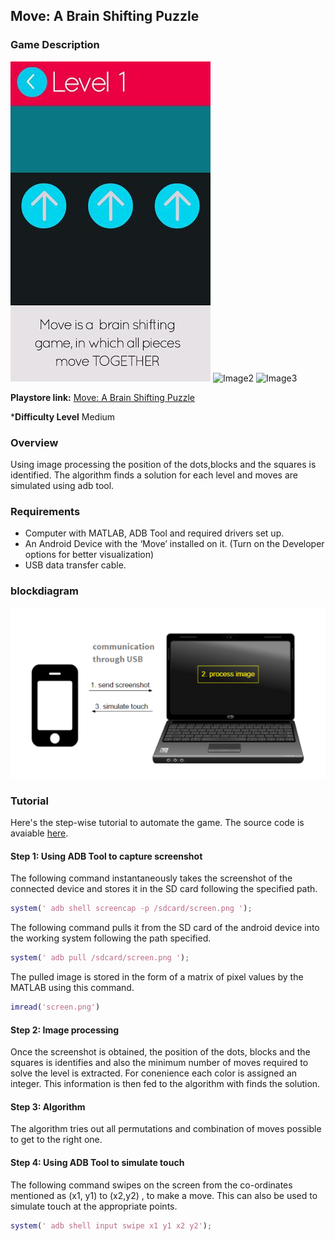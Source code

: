 ## Move: A Brain Shifting Puzzle

### Game Description

![image1](/Images/move1.jpg) 
![Image2](move2)
![Image3](move3)

**Playstore link:** [Move: A Brain Shifting Puzzle](https://play.google.com/store/apps/details?id=com.nitako.move)

***Difficulty Level** Medium

### Overview

Using image processing the position of the dots,blocks and the squares is identified. The algorithm finds a solution for each level and moves are simulated using adb tool.

### Requirements

* Computer with MATLAB, ADB Tool and required drivers set up.
* An Android Device with the ‘Move’ installed on it. (Turn on the Developer options for better visualization)
* USB data transfer cable.

### blockdiagram

![BlockDiagram](/Images/BlockDiagram.png)

### Tutorial

Here's the step-wise tutorial to automate the game. The source code is avaiable [here](https://github.com/GameAutomators/move).

#### Step 1: Using ADB Tool to capture screenshot

The following command instantaneously takes the screenshot of the connected device and stores it in the SD card following the specified path.

```MATLAB
system(' adb shell screencap -p /sdcard/screen.png ');
```

The following command pulls it from the SD card of the android device into the working system following the path specified.

```MATLAB
system(' adb pull /sdcard/screen.png ');
```

The pulled image is stored in the form of a matrix of pixel values by the MATLAB using this command.

```MATLAB
imread('screen.png')
```

#### Step 2: Image processing

Once the screenshot is obtained, the position of the dots, blocks and the squares is identifies and also the minimum number of moves required to solve the level is extracted. For conenience each color is assigned an integer. This information is then fed to the algorithm with finds the solution.

#### Step 3: Algorithm

The algorithm tries out all permutations and combination of moves possible to get to the right one.

#### Step 4: Using ADB Tool to simulate touch

The following command swipes on the screen from the co-ordinates mentioned as (x1, y1) to (x2,y2)
, to make a move. This can also be used to simulate touch at the appropriate points.

```MATLAB
system(' adb shell input swipe x1 y1 x2 y2');
```